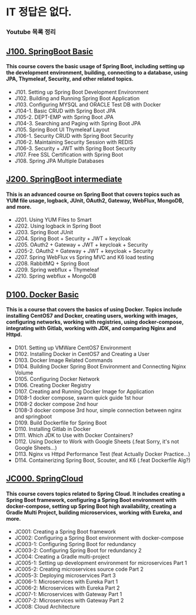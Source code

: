 # IT 정답은 없다.

### Youtube 목록 정리

## [J100. SpringBoot Basic](https://www.youtube.com/playlist?list=PLogzC_RPf25E-mfrKvl6jWHU8r1jxCZgq)
#### This course covers the basic usage of Spring Boot, including setting up the development environment, building, connecting to a database, using JPA, Thymeleaf, Security, and other related topics.
- J101. Setting up Spring Boot Development Environment
- J102. Building and Running Spring Boot Application
- J103. Configuring MYSQL and ORACLE Test DB with Docker
- J104-1. Basic CRUD with Spring Boot JPA
- J105-2. DEPT-EMP with Spring Boot JPA
- J104-3. Searching and Paging with Spring Boot JPA
- J105. Spring Boot UI Thymeleaf Layout
- J106-1. Security CRUD with Spring Boot Security
- J106-2. Maintaining Security Session with REDIS
- J106-3. Security + JWT with Spring Boot Security
- J107. Free SSL Certification with Spring Boot
- J108. Spring JPA Multiple Databases

## [J200. SpringBoot intermediate](https://www.youtube.com/playlist?list=PLogzC_RPf25FXvkWEK4IafUylvWCkPI8i)
#### This is an advanced course on Spring Boot that covers topics such as YUM file usage, logback, JUnit, OAuth2, Gateway, WebFlux, MongoDB, and more.
- J201. Using YUM Files to Smart
- J202. Using logback in Spring Boot
- J203. Spring Boot JUnit
- J204. Spring Boot + Security + JWT + keycloak 
- J205. OAuth2 + Gateway + JWT + keycloak + Security
- J205-2. OAuth2 + Gateway + JWT + keycloak + Security 
- J207. Spring WebFlux vs Spring MVC and K6 load testing
- J208. RabbitMQ + Spring Boot
- J209. Spring webflux + Thymeleaf
- J210. Spring webflux + MongoDB 

## [D100. Docker Basic](https://www.youtube.com/playlist?list=PLogzC_RPf25Fx3eNZzxLVw3dOL7r4XIUk)
#### This is a course that covers the basics of using Docker. Topics include installing CentOS7 and Docker, creating users, working with images, configuring networks, working with registries, using docker-compose, integrating with Gitlab, working with JDK, and comparing Nginx and Httpd.
- D101. Setting up VMWare CentOS7 Environment
- D102. Installing Docker in CentOS7 and Creating a User
- D103. Docker Image Related Commands
- D104. Building Docker Spring Boot Environment and Connecting Nginx Volume
- D105. Configuring Docker Network
- D106. Creating Docker Registry
- D107. Creating and Running Docker Image for Application
- D108-1 docker compose, swarm quick guide 1st hour
- D108-2 docker compose 2nd hour
- D108-3 docker compose 3rd hour, simple connection between nginx and springboot
- D109. Build Dockerfile for Spring Boot
- D110. Installing Gitlab in Docker
- D111. Which JDK to Use with Docker Containers?
- D112. Using Docker to Work with Google Sheets (.feat Sorry, it's not Google Sheets...)
- D113. Nginx vs Httpd Performance Test (feat Actually Docker Practice...)
- D114. Containerizing Spring Boot, Scouter, and K6 (.feat Dockerfile Alg?)

## [JC000. SpringCloud](https://www.youtube.com/playlist?list=PLogzC_RPf25E9qprqOIDTzwZ24PuEf-1v)
#### This course covers topics related to Spring Cloud. It includes creating a Spring Boot framework, configuring a Spring Boot environment with docker-compose, setting up Spring Boot high availability, creating a Gradle Multi Project, building microservices, working with Eureka, and more.
- JC001: Creating a Spring Boot framework 
- JC002: Configuring a Spring Boot environment with docker-compose 
- JC003-1: Configuring Spring Boot for redundancy 
- JC003-2: Configuring Spring Boot for redundancy 2 
- JC004: Creating a Gradle multi-project
- JC005-1: Setting up development environment for microservices Part 1
- JC005-2: Creating microservices source code Part 2
- JC005-3: Deploying microservices Part 3
- JC006-1: Microservices with Eureka Part 1 
- JC006-2: Microservices with Eureka Part 2 
- JC007-1: Microservices with Gateway Part 1
- JC007-2: Microservices with Gateway Part 2
- JC008: Cloud Architecture